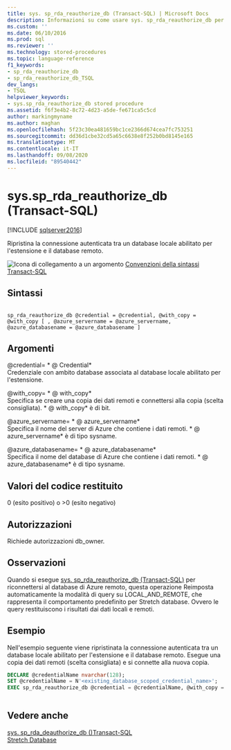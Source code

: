 ```yaml
---
title: sys. sp_rda_reauthorize_db (Transact-SQL) | Microsoft Docs
description: Informazioni su come usare sys. sp_rda_reauthorize_db per ripristinare la connessione autenticata tra un database locale abilitato per l'estensione e un database remoto.
ms.custom: ''
ms.date: 06/10/2016
ms.prod: sql
ms.reviewer: ''
ms.technology: stored-procedures
ms.topic: language-reference
f1_keywords:
- sp_rda_reauthorize_db
- sp_rda_reauthorize_db_TSQL
dev_langs:
- TSQL
helpviewer_keywords:
- sys.sp_rda_reauthorize_db stored procedure
ms.assetid: f6f3e4b2-8c72-4d23-a5de-fe671ca5c5cd
author: markingmyname
ms.author: maghan
ms.openlocfilehash: 5f23c30ea481659bc1ce2366d674cea7fc753251
ms.sourcegitcommit: dd36d1cbe32cd5a65c6638e8f252b0bd8145e165
ms.translationtype: MT
ms.contentlocale: it-IT
ms.lasthandoff: 09/08/2020
ms.locfileid: "89540442"
---
```

# <a name="syssp_rda_reauthorize_db-transact-sql"></a>sys.sp_rda_reauthorize_db (Transact-SQL)
[!INCLUDE [sqlserver2016](../../includes/applies-to-version/sqlserver2016.md)]

  Ripristina la connessione autenticata tra un database locale abilitato per l'estensione e il database remoto.  
  
 ![Icona di collegamento a un argomento](../../database-engine/configure-windows/media/topic-link.gif "Icona di collegamento a un argomento") [Convenzioni della sintassi Transact-SQL](../../t-sql/language-elements/transact-sql-syntax-conventions-transact-sql.md)  
  
## <a name="syntax"></a>Sintassi  
  
```  
  
sp_rda_reauthorize_db @credential = @credential, @with_copy = @with_copy [ , @azure_servername = @azure_servername, @azure_databasename = @azure_databasename ]  
```  
  
## <a name="arguments"></a>Argomenti  
 @credential= * \@ Credential*  
 Credenziale con ambito database associata al database locale abilitato per l'estensione.  
  
 @with_copy= * \@ with_copy*  
 Specifica se creare una copia dei dati remoti e connettersi alla copia (scelta consigliata). * \@ with_copy* è di bit.  
  
 @azure_servername= * \@ azure_servername*  
 Specifica il nome del server di Azure che contiene i dati remoti. * \@ azure_servername* è di tipo sysname.  
  
 @azure_databasename= * \@ azure_databasename*  
 Specifica il nome del database di Azure che contiene i dati remoti. * \@ azure_databasename* è di tipo sysname.  
  
## <a name="return-code-values"></a>Valori del codice restituito  
 0 (esito positivo) o >0 (esito negativo)  
  
## <a name="permissions"></a>Autorizzazioni  
 Richiede autorizzazioni db_owner.  
  
## <a name="remarks"></a>Osservazioni  
 Quando si esegue [sys. sp_rda_reauthorize_db (Transact-SQL)](../../relational-databases/system-stored-procedures/sys-sp-rda-reauthorize-db-transact-sql.md) per riconnettersi al database di Azure remoto, questa operazione Reimposta automaticamente la modalità di query su LOCAL_AND_REMOTE, che rappresenta il comportamento predefinito per Stretch database. Ovvero le query restituiscono i risultati dai dati locali e remoti.  
  
## <a name="example"></a>Esempio  
 Nell'esempio seguente viene ripristinata la connessione autenticata tra un database locale abilitato per l'estensione e il database remoto. Esegue una copia dei dati remoti (scelta consigliata) e si connette alla nuova copia.  
  
```sql  
DECLARE @credentialName nvarchar(128);   
SET @credentialName = N'<existing_database_scoped_credential_name>';   
EXEC sp_rda_reauthorize_db @credential = @credentialName, @with_copy = 1;  
  
```  
  
## <a name="see-also"></a>Vedere anche  
 [sys. sp_rda_deauthorize_db &#40;&#41;Transact-SQL ](../../relational-databases/system-stored-procedures/sys-sp-rda-deauthorize-db-transact-sql.md)   
 [Stretch Database](../../sql-server/stretch-database/stretch-database.md)  
  
  
